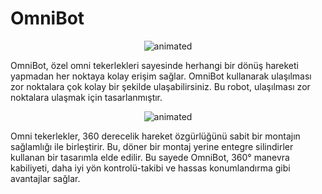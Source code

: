 # OmniBot
<p align="center">
  <img src="https://user-images.githubusercontent.com/112697142/231426821-66edec83-a8ee-4155-87ec-7bb550523409.gif" alt="animated" />
</p>

OmniBot, özel omni tekerlekleri sayesinde herhangi bir dönüş hareketi yapmadan her noktaya kolay erişim sağlar. OmniBot kullanarak ulaşılması zor noktalara çok kolay bir şekilde ulaşabilirsiniz. Bu robot, ulaşılması zor noktalara ulaşmak için tasarlanmıştır.

<p align="center">
  <img src="https://user-images.githubusercontent.com/112697142/224017310-1190d15f-7464-42bb-b873-c95a8321129c.gif" alt="animated" />
</p>

Omni tekerlekler, 360 derecelik hareket özgürlüğünü sabit bir montajın sağlamlığı ile birleştirir. Bu, döner bir montaj yerine entegre silindirler kullanan bir tasarımla elde edilir. Bu sayede OmniBot, 360° manevra kabiliyeti, daha iyi yön kontrolü-takibi ve hassas konumlandırma gibi avantajlar sağlar.
